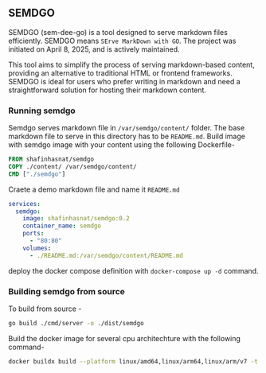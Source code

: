 ## SEMDGO
SEMDGO (sem-dee-go) is a tool designed to serve markdown files efficiently. SEMDGO means `SErve MarkDown with GO`. The project was initiated on April 8, 2025, and is actively maintained.

This tool aims to simplify the process of serving markdown-based content, providing an alternative to traditional HTML or frontend frameworks. SEMDGO is ideal for users who prefer writing in markdown and need a straightforward solution for hosting their markdown content.

### Running semdgo
Semdgo serves markdown file in `/var/semdgo/content/` folder. The base markdown file to serve in this directory has to be `README.md`. Build image with semdgo image with your content using the following Dockerfile-
```Dockerfile
FROM shafinhasnat/semdgo
COPY ./content/ /var/semdgo/content/
CMD ["./semdgo"]
```
Craete a demo markdown file and name it `README.md`
```yaml
services:
  semdgo:
    image: shafinhasnat/semdgo:0.2
    container_name: semdgo
    ports:
      - "80:80"
    volumes:
      - ./README.md:/var/semdgo/content/README.md
```
deploy the docker compose definition with `docker-compose up -d` command.

### Building semdgo from source
To build from source - 
```bash
go build ./cmd/server -o ./dist/semdgo
```
Build the docker image for several cpu architechture with the following command-
```bash
docker buildx build --platform linux/amd64,linux/arm64,linux/arm/v7 -t shafinhasnat/semdgo --push .
```